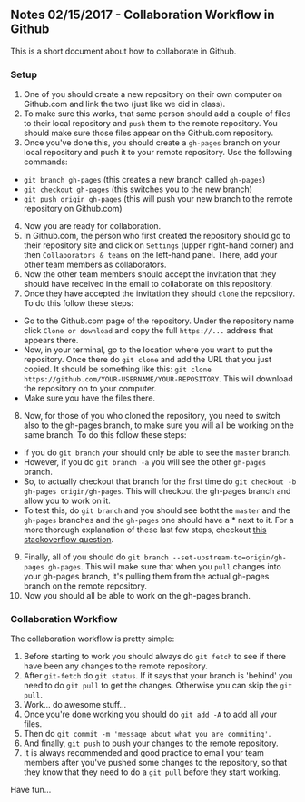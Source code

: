 ## Notes 02/15/2017 - Collaboration Workflow in Github

This is a short document about how to collaborate in Github.

### Setup
1. One of you should create a new repository on their own computer on Github.com and link the two (just like we did in class).
2. To make sure this works, that same person should add a couple of files to their local repository and `push` them to the remote repository. You should make sure those files appear on the Github.com repository.
3. Once you've done this, you should create a `gh-pages` branch on your local repository and push it to your remote repository. Use the following commands:
  * `git branch gh-pages` (this creates a new branch called `gh-pages`)
  * `git checkout gh-pages` (this switches you to the new branch)
  * `git push origin gh-pages` (this will push your new branch to the remote repository on Github.com)
4. Now you are ready for collaboration.
5. In Github.com, the person who first created the repository should go to their repository site and click on `Settings` (upper right-hand corner) and then `Collaborators & teams` on the left-hand panel. There, add your other team members as collaborators.
6. Now the other team members should accept the invitation that they should have received in the email to collaborate on this repository.
7. Once they have accepted the invitation they should `clone` the repository. To do this follow these steps:
  * Go to the Github.com page of the repository. Under the repository name click `Clone or download` and copy the full `https://...` address that appears there.
  * Now, in your terminal, go to the location where you want to put the repository. Once there do `git clone` and add the URL that you just copied. It should be something like this: `git clone https://github.com/YOUR-USERNAME/YOUR-REPOSITORY`. This will download the repository on to your computer.
  * Make sure you have the files there.
8. Now, for those of you who cloned the repository, you need to switch also to the gh-pages branch, to make sure you will all be working on the same branch. To do this follow these steps:
  * If you do `git branch` your should only be able to see the `master` branch.
  * However, if you do `git branch -a` you will see the other `gh-pages` branch.
  * So, to actually checkout that branch for the first time do `git checkout -b gh-pages origin/gh-pages`. This will checkout the gh-pages branch and allow you to work on it.
  * To test this, do `git branch` and you should see botht the `master` and the `gh-pages` branches and the `gh-pages` one should have a * next to it. For a more thorough explanation of these last few steps, checkout [this stackoverflow question](http://stackoverflow.com/questions/67699/how-to-clone-all-remote-branches-in-git).
9. Finally, all of you should do `git branch --set-upstream-to=origin/gh-pages gh-pages`. This will make sure that when you `pull` changes into your gh-pages branch, it's pulling them from the actual gh-pages branch on the remote repository.
9. Now you should all be able to work on the gh-pages branch.

### Collaboration Workflow
The collaboration workflow is pretty simple:

1. Before starting to work you should always do `git fetch` to see if there have been any changes to the remote repository.
2. After `git-fetch` do `git status`. If it says that your branch is 'behind' you need to do `git pull` to get the changes. Otherwise you can skip the `git pull`.
3. Work... do awesome stuff...
4. Once you're done working you should do `git add -A` to add all your files.
5. Then do `git commit -m 'message about what you are commiting'`.
6. And finally, `git push` to push your changes to the remote repository.
7. It is always recommended and good practice to email your team members after you've pushed some changes to the repository, so that they know that they need to do a `git pull` before they start working.

Have fun...
